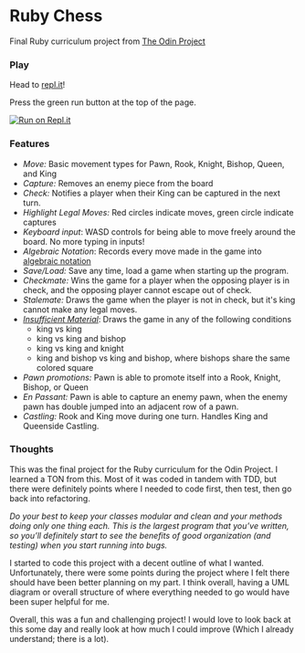 # Ruby Chess
Final Ruby curriculum project from [The Odin Project](https://www.theodinproject.com/lessons/ruby-ruby-final-project)

### Play ###
Head to [repl.it](https://replit.com/@KenTohara/rubyChess)!

Press the green run button at the top of the page.

[![Run on Repl.it](https://repl.it/badge/github/KTohara/ruby_Chess)](https://replit.com/@KenTohara/rubyChess)

### Features
- *Move:* Basic movement types for Pawn, Rook, Knight, Bishop, Queen, and King
- *Capture:* Removes an enemy piece from the board
- *Check:* Notifies a player when their King can be captured in the next turn.
- *Highlight Legal Moves:* Red circles indicate moves, green circle indicate captures
- *Keyboard input*: WASD controls for being able to move freely around the board. No more typing in inputs!
- *Algebraic Notation*: Records every move made in the game into [algebraic notation](https://en.wikipedia.org/wiki/Algebraic_notation_(chess))
- *Save/Load:* Save any time, load a game when starting up the program.
- *Checkmate:* Wins the game for a player when the opposing player is in check, and the opposing player cannot escape out of check.
- *Stalemate:* Draws the game when the player is not in check, but it's king cannot make any legal moves.
- *[Insufficient Material](https://en.wikipedia.org/wiki/Rules_of_chess#Dead_position)*: Draws the game in any of the following conditions
  - king vs king
  - king vs king and bishop
  - king vs king and knight
  - king and bishop vs king and bishop, where bishops share the same colored square
- *Pawn promotions:* Pawn is able to promote itself into a Rook, Knight, Bishop, or Queen
- *En Passant:* Pawn is able to capture an enemy pawn, when the enemy pawn has double jumped into an adjacent row of a pawn.
- *Castling:* Rook and King move during one turn. Handles King and Queenside Castling.

### Thoughts
This was the final project for the Ruby curriculum for the Odin Project. I learned a TON from this.
Most of it was coded in tandem with TDD, but there were definitely points where I needed to code first, then test, then go back into refactoring.

*Do your best to keep your classes modular and clean and your methods doing only one thing each.*
*This is the largest program that you’ve written, so you’ll definitely start to see the benefits of good organization (and testing) when you start running into bugs.*

I started to code this project with a decent outline of what I wanted. Unfortunately, there were some points during the project where I felt there should have been better planning on my part.
I think overall, having a UML diagram or overall structure of where everything needed to go would have been super helpful for me.

Overall, this was a fun and challenging project! I would love to look back at this some day and really look at how much I could improve (Which I already understand; there is a lot).